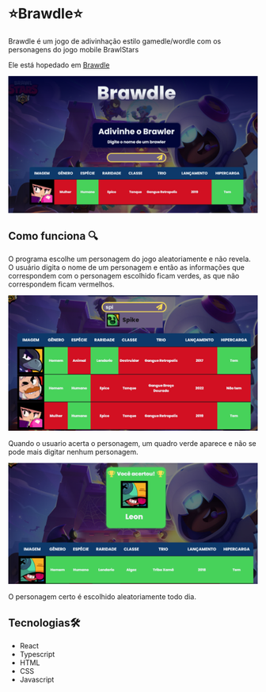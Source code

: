 # ⭐Brawdle⭐

Brawdle é um jogo de adivinhação estilo gamedle/wordle com os personagens do jogo mobile BrawlStars

Ele está hopedado em [Brawdle](https://brawdle.vercel.app)

![Brawdle](https://raw.githubusercontent.com/ArthurAnicio/brawdle/main/public/assets/brawdle.png)

## Como funciona 🔍

O programa escolhe um personagem do jogo aleatoriamente e não revela. O usuário digita o nome de um personagem e então as informações que correspondem com o personagem escolhido ficam verdes, as que não correspondem ficam vermelhos.

![Infos](https://raw.githubusercontent.com/ArthurAnicio/brawdle/main/public/assets/exemple.png)

Quando o usuario acerta o personagem, um quadro verde aparece e não se pode mais digitar nenhum personagem.

![Vitoria](https://raw.githubusercontent.com/ArthurAnicio/brawdle/main/public/assets/win.png)

O personagem certo é escolhido aleatoriamente todo dia.

## **Tecnologias🛠️**

- React
- Typescript
- HTML
- CSS
- Javascript

